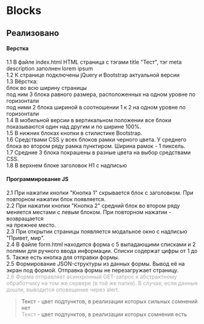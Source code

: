 # Blocks
## Реализовано

#### Верстка  
1.1 В файле index.html HTML страница с тэгами title "Тест", тэг meta description заполнен lorem ipsum  
1.2 К странице подключены jQuery и Bootstrap актуальной версии  
1.3 Вёрстка:  
блок во всю ширину страницы  
под ним 3 блока равного размера, расположенных на одном уровне по горизонтали  
под ними 2 блока шириной в соотношении 1 к 2 на одном уровне по горизонтали  
1.4 В мобильной версии в вертикальном положении все блоки показываются один над другим и по ширине 100%.  
1.5 В нижних блоках кнопки в стилистике Bootstrap.  
1.6 Средствами CSS у всех блоков рамки черного цвета. У среднего  
блока во втором ряду рамка пунктиром. Ширина рамок - 1
пиксель.  
1.7 Средние 3 блока покрашены в разные цвета на выбор средствами CSS.  
1.8 В верхнем блоке заголовок H1 с надписью

#### Программирование JS
2.1 При нажатии кнопки "Кнопка 1" скрывается блок с заголовком. При повторном нажатии блок появляется.  
2.2 При нажатии кнопки "Кнопка 2" средний блок во втором ряду  
меняется местами с левым блоком. При повторном нажатии - возвращается  
на прежнее место.  
2.3 При открытии страницы появляется модальное окно с
надписью "Привет, мир".  
2.4 В файле form.html находится форма с 5 выпадающими списками и 2
полями для ручного ввода информации. Списки содержат цифры от
1 до 5. Также есть кнопка для отправки формы.  
2.5 Формирование JSON-структуры из данных формы. Вывод её
на экран под формой. Отправка формы не перезагружает страницу.  
<font color='DarkGrey'>2.6 Форма отправляет асинхронный GET-запрос к абстрактному
обработчику на том же сервере (в той же папке). В случае, если данные
дошли, выводится оповещение через alert.</font>  

>Текст - цвет подпунктов, в реализации которых сильных сомнений нет  
 <font color='DarkGrey'>Текст</font> - цвет подпунктов, в реализации которых сомнения есть
